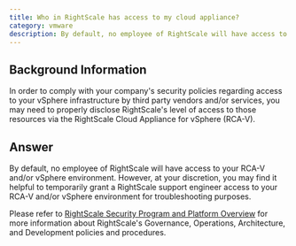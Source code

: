 ```yaml
---
title: Who in RightScale has access to my cloud appliance?
category: vmware
description: By default, no employee of RightScale will have access to your RCA-V and/or vSphere environment.
---
```


## Background Information

In order to comply with your company's security policies regarding access to your vSphere infrastructure by third party vendors and/or services, you may need to properly disclose RightScale's level of access to those resources via the RightScale Cloud Appliance for vSphere (RCA-V).

## Answer

By default, no employee of RightScale will have access to your RCA-V and/or vSphere environment. However, at your discretion, you may find it helpful to temporarily grant a RightScale support engineer access to your RCA-V and/or vSphere environment for troubleshooting purposes.  

Please refer to [RightScale Security Program and Platform Overview](http://support.rightscale.com/Security/RIghtScale_Security_Program_and_Platform_Overview/index.html) for more information about RightScale's Governance, Operations, Architecture, and Development policies and procedures.

